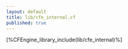 ```yaml
---
layout: default
title: lib/cfe_internal.cf
published: true
---
```


[%CFEngine_library_include(lib/cfe_internal)%]

